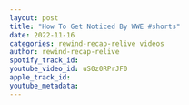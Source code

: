 ```yaml
---
layout: post
title: "How To Get Noticed By WWE #shorts"
date: 2022-11-16
categories: rewind-recap-relive videos
author: rewind-recap-relive
spotify_track_id: 
youtube_video_id: uS0z0RPrJF0
apple_track_id: 
youtube_metadata: 
---
```

